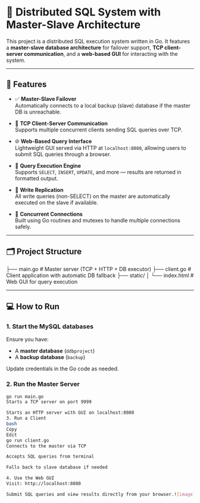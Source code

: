 # 📡 Distributed SQL System with Master-Slave Architecture

This project is a distributed SQL execution system written in Go. It features a **master-slave database architecture** for failover support, **TCP client-server communication**, and a **web-based GUI** for interacting with the system.

---

## 🚀 Features

- ✅ **Master-Slave Failover**  
  Automatically connects to a local backup (slave) database if the master DB is unreachable.

- 🔌 **TCP Client-Server Communication**  
  Supports multiple concurrent clients sending SQL queries over TCP.

- 🌐 **Web-Based Query Interface**  
  Lightweight GUI served via HTTP at `localhost:8080`, allowing users to submit SQL queries through a browser.

- 📜 **Query Execution Engine**  
  Supports `SELECT`, `INSERT`, `UPDATE`, and more — results are returned in formatted output.

- 🔁 **Write Replication**  
  All write queries (non-SELECT) on the master are automatically executed on the slave if available.

- 🧵 **Concurrent Connections**  
  Built using Go routines and mutexes to handle multiple connections safely.

---

## 🗂️ Project Structure

├── main.go # Master server (TCP + HTTP + DB executor)
├── client.go # Client application with automatic DB fallback
├── static/
│ └── index.html # Web GUI for query execution


---

## 💻 How to Run

### 1. Start the MySQL databases

Ensure you have:
- A **master database** (`ddbproject`)
- A **backup database** (`backup`)

Update credentials in the Go code as needed.

### 2. Run the Master Server

```bash
go run main.go
Starts a TCP server on port 9999

Starts an HTTP server with GUI on localhost:8080
3. Run a Client
bash
Copy
Edit
go run client.go
Connects to the master via TCP

Accepts SQL queries from terminal

Falls back to slave database if needed

4. Use the Web GUI
Visit: http://localhost:8080

Submit SQL queries and view results directly from your browser.![image](https://github.com/user-attachments/assets/eecf6855-1e80-4c24-8b2c-8b6ed05019f7)
